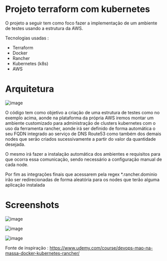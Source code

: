 # Projeto terraform com kubernetes

O projeto a seguir tem como foco fazer a implementação de um ambiente de testes usando a estrutura da AWS.

Tecnologias usadas :

- Terraform
- Docker
- Rancher
- Kubernetes (k8s)
- AWS

# Arquitetura

![image](https://user-images.githubusercontent.com/70732391/117558079-0a343d00-b050-11eb-94d6-3d17e79b474c.png)



O código tem como objetivo a criação de uma estrutura de testes como no exemplo acima, aonde na plataforma da própria AWS iremos montar um ambiente customizado para administração de clusters kubernetes com o uso da ferramenta rancher, aonde irá ser definido de forma automática o seu FQDN integrado ao serviço de DNS Route53 como também dos demais nodes que serão criados sucessivamente a partir do valor da quantidade desejada.

O mesmo irá fazer a instalação automática dos ambientes e requisitos para que ocorra essa comunicação, sendo necessário a configuração manual de cada node.

Por fim as integrações finais que acessarem pela regex *.rancher.dominio irão ser redirecionadas de forma aleatória para os nodes que terão alguma aplicação instalada

# Screenshots

![image](https://user-images.githubusercontent.com/70732391/117558917-71a1bb00-b057-11eb-9e69-609ad91120a6.png)

![image](https://user-images.githubusercontent.com/70732391/117558924-867e4e80-b057-11eb-8df2-ed6b78edba5c.png)

![image](https://user-images.githubusercontent.com/70732391/117558933-8e3df300-b057-11eb-814c-458767071ae9.png)




Fonte de inspiração : https://www.udemy.com/course/devops-mao-na-massa-docker-kubernetes-rancher/
